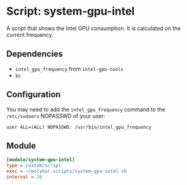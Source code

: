 # Script: system-gpu-intel

A script that shows the Intel GPU consumption. It is calculated on the current frequency.


## Dependencies

* `intel_gpu_frequency` from `intel-gpu-tools`
* `bc`


## Configuration

You may need to add the `intel_gpu_frequency` command to the `/etc/sudoers` NOPASSWD of your user:

```
user ALL=(ALL) NOPASSWD: /usr/bin/intel_gpu_frequency
```


## Module

```ini
[module/system-gpu-intel]
type = custom/script
exec = ~/polybar-scripts/system-gpu-intel.sh
interval = 20
```

